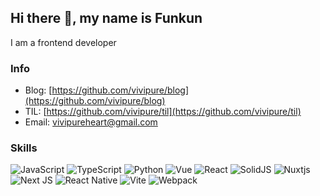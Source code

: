 ## Hi there 👋, my name is Funkun

 I am a frontend developer

###  Info

- Blog: [https://github.com/vivipure/blog](https://github.com/vivipure/blog)
- TIL: [https://github.com/vivipure/til](https://github.com/vivipure/til)
- Email: vivipureheart@gmail.com


###  Skills
  
 ![JavaScript](https://img.shields.io/badge/JavaScript-%23323330.svg?style=for-the-badge&logo=javascript&logoColor=%23F7DF1E) 
 ![TypeScript](https://img.shields.io/badge/-TypeScript-007ACC?style=for-the-badge&logo=typescript&logoColor=white) 
 ![Python](https://img.shields.io/badge/Python-3670A0?style=for-the-badge&logo=python&logoColor=ffdd54) 
 ![Vue](https://img.shields.io/badge/Vue.js-35495E?style=for-the-badge&logo=vuedotjs&logoColor=4FC08D) 
 ![React](https://img.shields.io/badge/-React-45b8d8?style=for-the-badge&logo=react&logoColor=white) 
 ![SolidJS](https://img.shields.io/badge/SolidJS-2c4f7c?style=for-the-badge&logo=solid&logoColor=c8c9cb) 
 ![Nuxtjs](https://img.shields.io/badge/Nuxt-002E3B?style=for-the-badge&logo=nuxtdotjs&logoColor=#00DC82) 
 ![Next JS](https://img.shields.io/badge/Next-black?style=for-the-badge&logo=next.js&logoColor=white) 
 ![React Native](https://img.shields.io/badge/react_native-%2320232a.svg?style=for-the-badge&logo=react&logoColor=%2361DAFB)
 ![Vite](https://img.shields.io/badge/Vite-%23646CFF.svg?style=for-the-badge&logo=vite&logoColor=white) 
 ![Webpack](https://img.shields.io/badge/Webpack-%238DD6F9.svg?style=for-the-badge&logo=webpack&logoColor=black)













